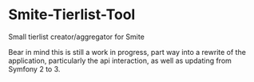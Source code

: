 # Smite-Tierlist-Tool
Small tierlist creator/aggregator for Smite

Bear in mind this is still a work in progress, part way into a rewrite of the application, particularly the api interaction, as well as updating from Symfony 2 to 3.
